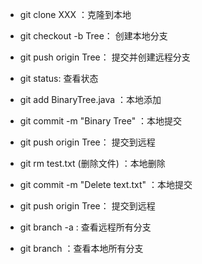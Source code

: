 + git clone XXX ：克隆到本地

+ git checkout -b Tree： 创建本地分支
+ git push origin Tree： 提交并创建远程分支

+ git status: 查看状态

+ git add BinaryTree.java ：本地添加
+ git commit -m "Binary Tree" ：本地提交
+ git push origin Tree： 提交到远程


+ git rm test.txt (删除文件) ：本地删除
+ git commit -m "Delete text.txt" ：本地提交
+ git push origin Tree： 提交到远程

+ git branch -a : 查看远程所有分支
+ git branch ：查看本地所有分支
